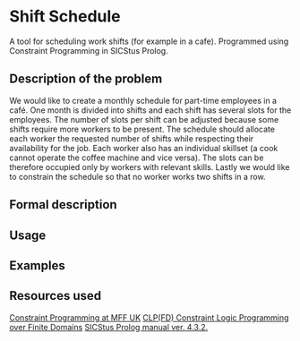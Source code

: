 # Shift Schedule
A tool for scheduling work shifts (for example in a cafe). Programmed using Constraint Programming in SICStus Prolog. 

## Description of the problem

We would like to create a monthly schedule for part-time employees in a café. One month is divided into shifts and each shift has several slots for the employees. The number of slots per shift can be adjusted because some shifts require more workers to be present. The schedule should allocate each worker the requested number of shifts while respecting their availability for the job. Each worker also has an individual skillset (a cook cannot operate the coffee machine and vice versa). The slots can be therefore occupied only by workers with relevant skills. Lastly we would like to constrain the schedule so that no worker works two shifts in a row.

## Formal description

## Usage

## Examples

## Resources used

[Constraint Programming at MFF UK](http://ktiml.mff.cuni.cz/~bartak/podminky)
[CLP(FD) Constraint Logic Programming over Finite Domains](http://www.pathwayslms.com/swipltuts/clpfd/clpfd.html)
[SICStus Prolog manual ver. 4.3.2.](https://sicstus.sics.se/sicstus/docs/4.3.2/html/sicstus/)
